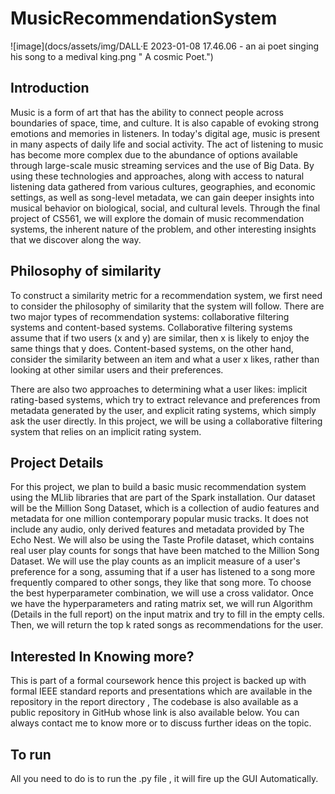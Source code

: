 # MusicRecommendationSystem
![image](docs/assets/img/DALL·E 2023-01-08 17.46.06 - an ai poet singing his song to a medival king.png " A cosmic Poet.")
## Introduction

Music is a form of art that has the ability to connect people across boundaries of space, time, and culture. It is also capable of evoking strong emotions and memories in listeners. In today's digital age, music is present in many aspects of daily life and social activity. The act of listening to music has become more complex due to the abundance of options available through large-scale music streaming services and the use of Big Data. By using these technologies and approaches, along with access to natural listening data gathered from various cultures, geographies, and economic settings, as well as song-level metadata, we can gain deeper insights into musical behavior on biological, social, and cultural levels. Through the final project of CS561, we will explore the domain of music recommendation systems, the inherent nature of the problem, and other interesting insights that we discover along the way.


## Philosophy of similarity

To construct a similarity metric for a recommendation system, we first need to consider the philosophy of similarity that the system will follow. There are two major types of recommendation systems: collaborative filtering systems and content-based systems. Collaborative filtering systems assume that if two users (x and y) are similar, then x is likely to enjoy the same things that y does. Content-based systems, on the other hand, consider the similarity between an item and what a user x likes, rather than looking at other similar users and their preferences.

There are also two approaches to determining what a user likes: implicit rating-based systems, which try to extract relevance and preferences from metadata generated by the user, and explicit rating systems, which simply ask the user directly. In this project, we will be using a collaborative filtering system that relies on an implicit rating system.

## Project Details

For this project, we plan to build a basic music recommendation system using the MLlib libraries that are part of the Spark installation. Our dataset will be the Million Song Dataset, which is a collection of audio features and metadata for one million contemporary popular music tracks. It does not include any audio, only derived features and metadata provided by The Echo Nest. We will also be using the Taste Profile dataset, which contains real user play counts for songs that have been matched to the Million Song Dataset. We will use the play counts as an implicit measure of a user's preference for a song, assuming that if a user has listened to a song more frequently compared to other songs, they like that song more. To choose the best hyperparameter combination, we will use a cross validator. Once we have the hyperparameters and rating matrix set, we will run Algorithm (Details in the full report) on the input matrix and try to fill in the empty cells. Then, we will return the top k rated songs as recommendations for the user.

## Interested In Knowing more?

This is part of a formal coursework hence this project is backed up with formal IEEE standard reports and presentations which are available in the repository in the report directory , The codebase is also available as a public repository in GitHub whose link is also available below. You can always contact me to know more or to discuss further ideas on the topic. 

## To run
All you need to do is to run the .py file , it will fire up the GUI Automatically.
